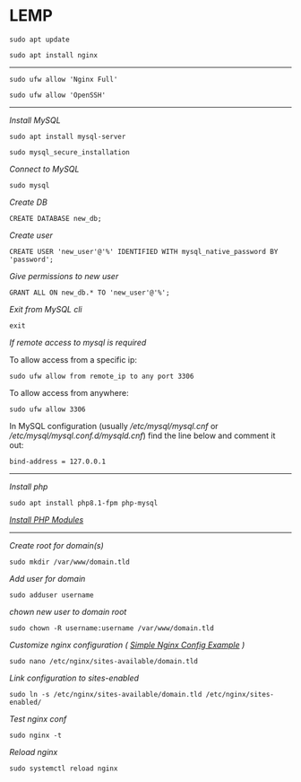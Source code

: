 # LEMP

```
sudo apt update
```
```
sudo apt install nginx
```

---

```
sudo ufw allow 'Nginx Full'
```
```
sudo ufw allow 'OpenSSH'
```

---

*Install MySQL*
```
sudo apt install mysql-server
```
```
sudo mysql_secure_installation
```

*Connect to MySQL*
```
sudo mysql
```

*Create DB*
```
CREATE DATABASE new_db;
```

*Create user*
```
CREATE USER 'new_user'@'%' IDENTIFIED WITH mysql_native_password BY 'password';
```

*Give permissions to new user*
```
GRANT ALL ON new_db.* TO 'new_user'@'%';
```

*Exit from MySQL cli*

```
exit
```

*If remote access to mysql is required*

To allow access from a specific ip:
```
sudo ufw allow from remote_ip to any port 3306
```

To allow access from anywhere:
```
sudo ufw allow 3306
```

In MySQL configuration (usually */etc/mysql/mysql.cnf* or */etc/mysql/mysql.conf.d/mysqld.cnf*) find the line below and comment it out:
```
bind-address = 127.0.0.1
```

---

*Install php*
```
sudo apt install php8.1-fpm php-mysql
```

*[Install PHP Modules](https://github.com/hozakar/kivir-zivir/blob/main/install_php_modules.md)*

---

*Create root for domain(s)*
```
sudo mkdir /var/www/domain.tld
```

*Add user for domain*
```
sudo adduser username
```

*chown new user to domain root*
```
sudo chown -R username:username /var/www/domain.tld
```

*Customize nginx configuration ( [Simple Nginx Config Example](https://github.com/hozakar/kivir-zivir/blob/main/nginx_config_simple.md) )*
```
sudo nano /etc/nginx/sites-available/domain.tld
```

*Link configuration to sites-enabled*
```
sudo ln -s /etc/nginx/sites-available/domain.tld /etc/nginx/sites-enabled/
```

*Test nginx conf*
```
sudo nginx -t
```

*Reload nginx*
```
sudo systemctl reload nginx
```


